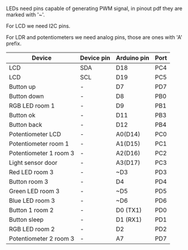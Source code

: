 LEDs need pins capable of generating PWM signal, in pinout pdf they are marked with '~'.

For LCD we need I2C pins.

For LDR and potentiometers we need analog pins, those are ones with 'A' prefix.

|Device|Device pin|Arduino pin|Port|
|----|----|----|----|
|LCD|SDA|D18|PC4|
|LCD|SCL|D19|PC5|
|Button up|-|D7|PD7|
|Button down|-|D8|PB0|
|RGB LED room 1|-|D9|PB1|
|Button ok|-|D11|PB3|
|Button back|-|D12|PB4|
|Potentiometer LCD|-|A0(D14)|PC0|
|Potentiometer room 1|-|A1(D15)|PC1|
|Potentiometer 1 room 3|-|A2(D16)|PC2|
|Light sensor door|-|A3(D17)|PC3|
|Red LED room 3|-|~D3|PD3|
|Button room 3|-|D4|PD4|
|Green LED room 3|-|~D5|PD5|
|Blue LED room 3|-|~D6|PD6|
|Button 1 room 2|-|D0 (TX1)|PD0|
|Button sleep|-|D1 (RX1)|PD1|
|RGB LED room 2|-|D2|PD2|
|Potentiometer 2 room 3|-|A7|PD7|

